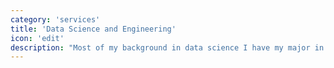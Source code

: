 ```yaml
---
category: 'services'
title: 'Data Science and Engineering'
icon: 'edit'
description: "Most of my background in data science I have my major in college to thank for. Though statistics in software like Python and R is one of the biggest components in my data tool belt, I've also spent considerable time learning tools like MSSQL and MongoDB which led me down the path of business intelligence."
---
```

